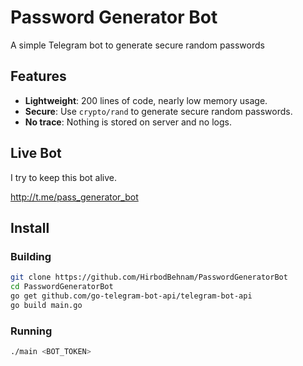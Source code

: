 # Password Generator Bot
A simple Telegram bot to generate secure random passwords
## Features 
* **Lightweight**: 200 lines of code, nearly low memory usage.
* **Secure**: Use `crypto/rand` to generate secure random passwords.
* **No trace**: Nothing is stored on server and no logs.
## Live Bot
I try to keep this bot alive.

http://t.me/pass_generator_bot
## Install
### Building
```bash
git clone https://github.com/HirbodBehnam/PasswordGeneratorBot
cd PasswordGeneratorBot
go get github.com/go-telegram-bot-api/telegram-bot-api
go build main.go
```
### Running
```bash
./main <BOT_TOKEN>
```